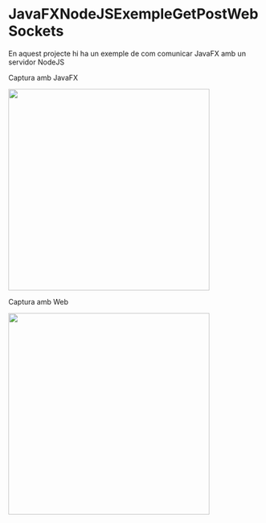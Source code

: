# JavaFXNodeJSExempleGetPostWebSockets
 
En aquest projecte hi ha un exemple de com comunicar JavaFX amb un servidor NodeJS

Captura amb JavaFX

<img src="./ScreenshotJavaFX.png" width="400">



Captura amb Web

<img src="./ScreenshotWeb.png" width="400">
